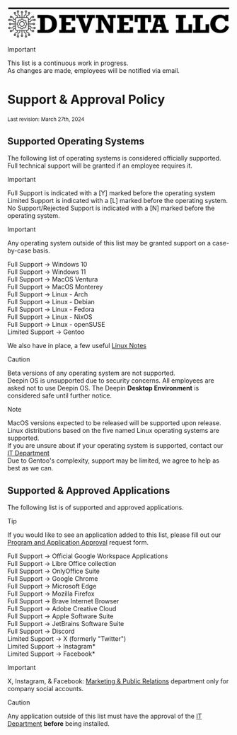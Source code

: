 ![Devneta LLC Banner](/main/assets/png/blackbanner.png)


> [!IMPORTANT]
> This list is a continuous work in progress. <br />
> As changes are made, employees will be notified via email. <br />

# Support & Approval Policy
<small>Last revision: March 27th, 2024</small>

## Supported Operating Systems

The following list of operating systems is considered officially supported. <br />
Full technical support will be granted if an employee requires it.

> [!IMPORTANT]
> Full Support is indicated with a [Y] marked before the operating system<br />
> Limited Support is indicated with a [L] marked before the operating system. <br />
> No Support/Rejected Support is indicated with a [N] marked before the operating system.

> [!IMPORTANT]
> Any operating system outside of this list may be granted support on a case-by-case basis.
    
Full Support →  Windows 10 <br />
Full Support →  Windows 11 <br />
Full Support →  MacOS Ventura <br />
Full Support →  MacOS Monterey <br />
Full Support →  Linux - Arch <br />
Full Support →  Linux - Debian <br />
Full Support →  Linux - Fedora <br />
Full Support →  Linux - NixOS <br />
Full Support →  Linux - openSUSE <br />
Limited Support →  Gentoo <br />

We also have in place, a few useful [Linux Notes](/main/department/info-tech/guides-notes/linuxnotes.md)

> [!CAUTION]
> Beta versions of any operating system are not supported. <br />
> Deepin OS is unsupported due to security concerns. All employees are asked not to use Deepin OS. The Deepin **Desktop Environment** is considered safe until further notice.

> [!NOTE]
> MacOS versions expected to be released will be supported upon release. <br />
> Linux distributions based on the five named Linux operating systems are supported. <br />
> If you are unsure about if your operating system is supported, contact our [IT Department](mailto:it@devneta.org) <br />
> Due to Gentoo's complexity, support may be limited, we agree to help as best as we can.

## Supported & Approved Applications

The following list is of supported and approved applications.


> [!TIP]
> If you would like to see an application added to this list, please fill out our [Program and Application Approval](mailto:it@devneta.org) request form.  <br />

Full Support → Official Google Workspace Applications <br />
Full Support → Libre Office collection <br />
Full Support → OnlyOffice Suite <br />
Full Support → Google Chrome <br />
Full Support → Microsoft Edge <br />
Full Support → Mozilla Firefox <br />
Full Support → Brave Internet Browser <br />
Full Support → Adobe Creative Cloud <br />
Full Support → Apple Software Suite <br />
Full Support → JetBrains Software Suite <br />
Full Support → Discord <br />
Limited Support → X (formerly "Twitter") <br />
Limited Support → Instagram* <br />
Limited Support → Facebook* <br />

> [!IMPORTANT]
> X, Instagram, & Facebook: [Marketing & Public Relations](mailto:social@devneta.org) department only for company social accounts. <br />

> [!CAUTION]
> Any application outside of this list must have the approval of the [IT Department](mailto:it@devneta.org) **before** being installed. <br />
